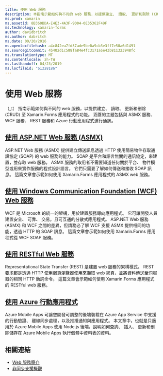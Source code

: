 ```yaml
---
title: 使用 Web 服務
description: 本指南示範如何與不同的 web 服務，以提供建立、 讀取、 更新和刪除 (CRUD) 至 Xamarin.Forms 應用程式的功能。 涵蓋的主題包括與 ASMX 服務、 WCF 服務、 REST 服務和 Azure 行動應用程式進行通訊。
ms.prod: xamarin
ms.assetid: 8B360BDA-E4E3-4A3F-9004-0E35362F49F
ms.technology: xamarin-forms
author: davidbritch
ms.author: dabritch
ms.date: 09/20/2016
ms.openlocfilehash: a4c842ea7fd37ade9be0a9cb3e3ff7e50a6d1491
ms.sourcegitcommit: 4b402d1c508fa84e4fc3171a6e43b811323948fc
ms.translationtype: MT
ms.contentlocale: zh-TW
ms.lasthandoff: 04/23/2019
ms.locfileid: "61328186"
---
```

# <a name="consuming-web-services"></a>使用 Web 服務

（_t） 指南示範如何與不同的 web 服務，以提供建立、 讀取、 更新和刪除 (CRUD) 至 Xamarin.Forms 應用程式的功能。 涵蓋的主題包括與 ASMX 服務、 WCF 服務、 REST 服務和 Azure 行動應用程式進行通訊。

## <a name="consuming-an-aspnet-web-service-asmxxamarin-formsdata-cloudconsumingasmxmd"></a>[使用 ASP.NET Web 服務 (ASMX)](~/xamarin-forms/data-cloud/consuming/asmx.md)

ASP.NET Web 服務 (ASMX) 提供建立傳送訊息透過 HTTP 使用簡易物件存取通訊協定 (SOAP) 的 web 服務的能力。 SOAP 是平台和語言無關的通訊協定，來建置，並存取 web 服務。 ASMX 服務的取用者不需要知道任何關於平台、 物件模型或用來實作服務的程式設計語言。 它們只需要了解如何傳送和接收 SOAP 訊息。 這篇文章會示範如何使用 Xamarin.Forms 應用程式的 ASMX web 服務。

## <a name="consuming-a-windows-communication-foundation-wcf-web-servicexamarin-formsdata-cloudconsumingwcfmd"></a>[使用 Windows Communication Foundation (WCF) Web 服務](~/xamarin-forms/data-cloud/consuming/wcf.md)

WCF 是 Microsoft 的統一的架構，用於建置服務導向應用程式。 它可讓開發人員建置安全、 可靠、 交易，且可互通的分散式應用程式。 ASP.NET Web 服務 (ASMX) 和 WCF 之間的差異，但請務必了解 WCF 支援 ASMX 提供相同的功能，透過 HTTP 的 SOAP 訊息。 這篇文章會示範如何使用 Xamarin.Forms 應用程式從 WCF SOAP 服務。

## <a name="consuming-a-restful-web-servicexamarin-formsdata-cloudconsumingrestmd"></a>[使用 RESTful Web 服務](~/xamarin-forms/data-cloud/consuming/rest.md)

Representational State Transfer (REST) 是建置 web 服務的架構樣式。 REST 要求都是透過 HTTP 使用網頁瀏覽器使用來擷取 web 網頁，並將資料傳送至伺服器的相同 HTTP 動詞命令。 這篇文章會示範如何使用 Xamarin.Forms 應用程式的 RESTful web 服務。

## <a name="consuming-an-azure-mobile-appxamarin-formsdata-cloudconsumingazuremd"></a>[使用 Azure 行動應用程式](~/xamarin-forms/data-cloud/consuming/azure.md)

Azure Mobile Apps 可讓您開發可調整的後端裝載在 Azure App Service 中支援的行動驗證、 離線同步處理，以及推播通知與應用程式。 本文章中，也就是只適用於 Azure Mobile Apps 使用 Node.js 後端，說明如何查詢、 插入、 更新和刪除儲存在 Azure Mobile Apps 執行個體中資料表的資料。

## <a name="related-links"></a>相關連結

- [Web 服務簡介](~/cross-platform/data-cloud/web-services/index.md)
- [非同步支援概觀](~/cross-platform/platform/async.md)
